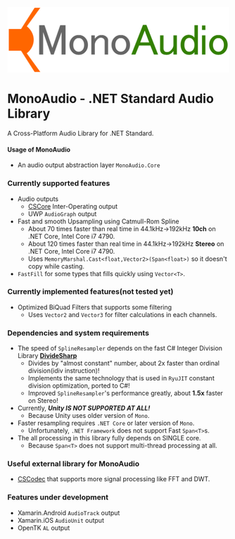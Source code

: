 ![MonoAudio Logo](https://github.com/MineCake147E/MonoAudio/blob/develop/MonoAudio-Logo.png)
# MonoAudio - .NET Standard Audio Library
A Cross-Platform Audio Library for .NET Standard.

#### Usage of MonoAudio
- An audio output abstraction layer `MonoAudio.Core`

### Currently supported features
- Audio outputs
  - [CSCore](https://github.com/filoe/cscore) Inter-Operating output
  - UWP `AudioGraph` output
- Fast and smooth Upsampling using Catmull-Rom Spline
  - About 70 times faster than real time in 44.1kHz→192kHz **10ch** on .NET Core, Intel Core i7 4790.
  - About 120 times faster than real time in 44.1kHz→192kHz **Stereo** on .NET Core, Intel Core i7 4790.
  - Uses `MemoryMarshal.Cast<float,Vector2>(Span<float>)` so it doesn't copy while casting.
- `FastFill` for some types that fills quickly using `Vector<T>`.

  
### Currently implemented features(not tested yet)
- Optimized BiQuad Filters that supports some filtering
  - Uses `Vector2` and `Vector3` for filter calculations in each channels.

### Dependencies and system requirements
- The speed of `SplineResampler` depends on the fast C# Integer Division Library **[DivideSharp](https://github.com/MineCake147E/DivideSharp)**
  - Divides by "almost constant" number, about 2x faster than ordinal division(idiv instruction)!
  - Implements the same technology that is used in `RyuJIT` constant division optimization, ported to C#!
  - Improved `SplineResampler`'s performance greatly, about **1.5x** faster on Stereo!
- Currently, ***Unity IS NOT SUPPORTED AT ALL!***
  - Because Unity uses older version of `Mono`.
- Faster resampling requires `.NET Core` or later version of `Mono`.
  - Unfortunately, `.NET Framework` does not support Fast `Span<T>`s.
- The all processing in this library fully depends on SINGLE core.
  - Because `Span<T>` does not support multi-thread processing at all.

### Useful external library for MonoAudio
- [CSCodec](https://github.com/MineCake147E/CSCodec) that supports more signal processing like FFT and DWT.

### Features under development
- Xamarin.Android `AudioTrack` output
- Xamarin.iOS `AudioUnit` output
- OpenTK `AL` output
